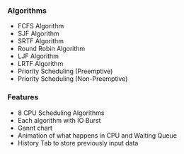 ### Algorithms

- FCFS Algorithm
- SJF Algorithm
- SRTF Algorithm
- Round Robin Algorithm
- LJF Algorithm
- LRTF Algorithm
- Priority Scheduling (Preemptive)
- Priority Scheduling (Non-Preemptive)

### Features

- 8 CPU Scheduling Algorithms
- Each algorithm with IO Burst
- Gannt chart
- Animation of what happens in CPU and Waiting Queue
- History Tab to store previously input data
